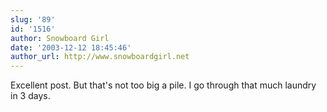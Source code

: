 ```yaml
---
slug: '89'
id: '1516'
author: Snowboard Girl
date: '2003-12-12 18:45:46'
author_url: http://www.snowboardgirl.net
---
```

Excellent post.  But that's not too big a pile.  I go through that much laundry in 3 days.
